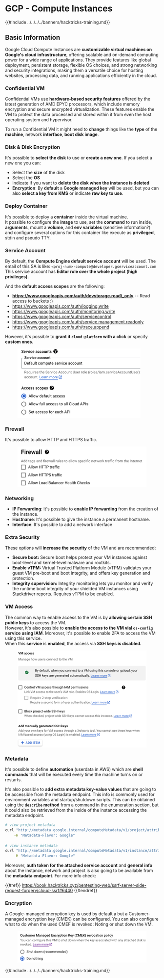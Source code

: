 # GCP - Compute Instances

{{#include ../../../../banners/hacktricks-training.md}}

## Basic Information

Google Cloud Compute Instances are **customizable virtual machines on Google's cloud infrastructure**, offering scalable and on-demand computing power for a wide range of applications. They provide features like global deployment, persistent storage, flexible OS choices, and strong networking and security integrations, making them a versatile choice for hosting websites, processing data, and running applications efficiently in the cloud.

### Confidential VM

Confidential VMs use **hardware-based security features** offered by the latest generation of AMD EPYC processors, which include memory encryption and secure encrypted virtualization. These features enable the VM to protect the data processed and stored within it from even the host operating system and hypervisor.

To run a Confidential VM it might need to **change** things like the **type** of the **machine**, network **interface**, **boot disk image**.

### Disk & Disk Encryption

It's possible to **select the disk** to use or **create a new one**. If you select a new one you can:

- Select the **size** of the disk
- Select the **OS**
- Indicate if you want to **delete the disk when the instance is deleted**
- **Encryption**: By **default** a **Google managed key** will be used, but you can also **select a key from KMS** or indicate **raw key to use**.

### Deploy Container

It's possible to deploy a **container** inside the virtual machine.\
It possible to configure the **image** to use, set the **command** to run inside, **arguments**, mount a **volume**, and **env variables** (sensitive information?) and configure several options for this container like execute as **privileged**, stdin and pseudo TTY.

### Service Account

By default, the **Compute Engine default service account** will be used. The email of this SA is like: `<proj-num>-compute@developer.gserviceaccount.com`\
This service account has **Editor role over the whole project (high privileges).**

And the **default access scopes** are the following:

- **https://www.googleapis.com/auth/devstorage.read\_only** -- Read access to buckets :)
- https://www.googleapis.com/auth/logging.write
- https://www.googleapis.com/auth/monitoring.write
- https://www.googleapis.com/auth/servicecontrol
- https://www.googleapis.com/auth/service.management.readonly
- https://www.googleapis.com/auth/trace.append

However, it's possible to **grant it `cloud-platform` with a click** or specify **custom ones**.

<figure><img src="../../../../images/image (327).png" alt=""><figcaption></figcaption></figure>

### Firewall

It's possible to allow HTTP and HTTPS traffic.

<figure><img src="../../../../images/image (326).png" alt=""><figcaption></figcaption></figure>

### Networking

- **IP Forwarding**: It's possible to **enable IP forwarding** from the creation of the instance.
- **Hostname**: It's possible to give the instance a permanent hostname.
- **Interface**: It's possible to add a network interface

### Extra Security

These options will **increase the security** of the VM and are recommended:

- **Secure boot:** Secure boot helps protect your VM instances against boot-level and kernel-level malware and rootkits.
- **Enable vTPM:** Virtual Trusted Platform Module (vTPM) validates your guest VM pre-boot and boot integrity, and offers key generation and protection.
- **Integrity supervision:** Integrity monitoring lets you monitor and verify the runtime boot integrity of your shielded VM instances using Stackdriver reports. Requires vTPM to be enabled.

### VM Access

The common way to enable access to the VM is by **allowing certain SSH public keys** to access the VM.\
However, it's also possible to **enable the access to the VM vial `os-config` service using IAM**. Moreover, it's possible to enable 2FA to access the VM using this service.\
When this **service** is **enabled**, the access via **SSH keys is disabled.**

<figure><img src="../../../../images/image (328).png" alt=""><figcaption></figcaption></figure>

### Metadata

It's possible to define **automation** (userdata in AWS) which are **shell commands** that will be executed every time the machine turns on or restarts.

It's also possible to **add extra metadata key-value values** that are going to be accessible from the metadata endpoint. This info is commonly used for environment variables and startup/shutdown scripts. This can be obtained using the **`describe` method** from a command in the enumeration section, but it could also be retrieved from the inside of the instance accessing the metadata endpoint.

```bash
# view project metadata
curl "http://metadata.google.internal/computeMetadata/v1/project/attributes/?recursive=true&alt=text" \
    -H "Metadata-Flavor: Google"

# view instance metadata
curl "http://metadata.google.internal/computeMetadata/v1/instance/attributes/?recursive=true&alt=text" \
    -H "Metadata-Flavor: Google"
```

Moreover, **auth token for the attached service account** and **general info** about the instance, network and project is also going to be available from the **metadata endpoint**. For more info check:

{{#ref}}
https://book.hacktricks.xyz/pentesting-web/ssrf-server-side-request-forgery/cloud-ssrf#6440
{{#endref}}

### Encryption

A Google-managed encryption key is used by default a but a Customer-managed encryption key (CMEK) can be configured. You can also configure what to do when the used CMEF is revoked: Noting or shut down the VM.

<figure><img src="../../../../images/image (329).png" alt=""><figcaption></figcaption></figure>

{{#include ../../../../banners/hacktricks-training.md}}




